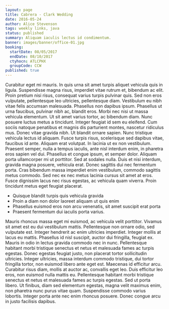 ```yaml
---
layout: page
title: Cabrera - Clark Wedding
date: 2016-05-24
author: Alice Stevenson
tags: weekly links, java
status: published
summary: Aliquam iaculis lectus id condimentum.
banner: images/banner/office-01.jpg
booking:
  startDate: 08/05/2017
  endDate: 08/10/2017
  ctyhocn: ATLCPHX
  groupCode: CCW
published: true
---
```

Curabitur eget mi mauris. In quis urna sit amet turpis aliquet vehicula quis in ligula. Suspendisse magna risus, imperdiet vitae rutrum et, bibendum ac elit. Proin pretium nisi risus, consequat varius turpis pulvinar quis. Sed non eros vulputate, pellentesque leo ultricies, pellentesque diam. Vestibulum eu nibh vitae felis accumsan malesuada. Phasellus non dapibus ipsum. Phasellus ut urna faucibus, pulvinar nibh ac, blandit eros. Morbi nec nisi ut massa vehicula elementum. Ut sit amet varius tortor, ac bibendum diam. Nunc posuere luctus metus a tincidunt. Integer feugiat id sem eu eleifend. Cum sociis natoque penatibus et magnis dis parturient montes, nascetur ridiculus mus.
Donec vitae gravida nibh. Ut blandit ornare sapien. Nunc tristique vehicula lectus id aliquam. Fusce turpis risus, scelerisque sed dapibus vitae, faucibus id ante. Aliquam erat volutpat. In lacinia ut ex non vestibulum. Praesent semper, nulla a tempus iaculis, ante nisl interdum enim, in pharetra eros sapien vel dui. Phasellus et congue ipsum, et semper dolor. Aliquam porta ullamcorper mi ut porttitor. Sed at sodales nulla. Duis et nisi interdum, gravida magna posuere, vehicula erat. Donec sagittis dui nec fermentum porta. Cras bibendum massa imperdiet enim vestibulum, commodo sagittis metus commodo. Sed nec ex nec metus lacinia cursus sit amet at eros. Fusce dignissim lacus nec risus egestas, ac vehicula quam viverra. Proin tincidunt metus eget feugiat placerat.

* Quisque blandit turpis quis vehicula gravida
* Proin a diam non dolor laoreet aliquam ut quis enim
* Phasellus euismod eros non arcu venenatis, sit amet suscipit erat porta
* Praesent fermentum dui iaculis porta varius.

Mauris rhoncus massa eget mi euismod, ac vehicula velit porttitor. Vivamus sit amet est eu dui vestibulum mattis. Pellentesque non ornare odio, sed vulputate est. Integer hendrerit ac enim ultricies imperdiet. Integer mollis at lacus eu mattis. Phasellus id nisl suscipit, auctor dui fringilla, feugiat ex. Mauris in odio in lectus gravida commodo nec in nunc. Pellentesque habitant morbi tristique senectus et netus et malesuada fames ac turpis egestas. Donec egestas feugiat justo, non placerat tortor sollicitudin ultricies. Integer ultricies, massa interdum commodo tristique, dui tortor fringilla tortor, non euismod libero ante eget est.
Maecenas id efficitur arcu. Curabitur risus diam, mollis at auctor ac, convallis eget leo. Duis efficitur leo eros, non euismod nulla mattis eu. Pellentesque habitant morbi tristique senectus et netus et malesuada fames ac turpis egestas. Sed ut porta libero. Ut finibus, diam sed elementum egestas, magna velit maximus enim, non pharetra nunc purus vitae quam. Suspendisse commodo varius lobortis. Integer porta ante nec enim rhoncus posuere. Donec congue arcu in justo facilisis dapibus.
